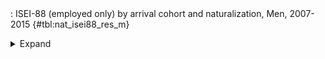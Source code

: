 <div class="tabledetails">

|     |
| --- |
: ISEI-88 (employed only) by arrival cohort and naturalization, Men, 2007-2015 {#tbl:nat_isei88_res_m}

<details>
<summary>
Expand
</summary>
<div class="tabwrap">
<table class="scientific medleftstub">
<tr> <td style='text-align: left'></td><td colspan=6 style='text-align:center'><strong>Arrival cohort</strong></td></tr>
<tr> <td style='text-align: left'></td> <td style='text-align: right'><strong>1964-73</strong></td> <td style='text-align: right'><strong>1974-83</strong></td> <td style='text-align: right'><strong>1984-93</strong></td> <td style='text-align: right'><strong>1994-03</strong></td> <td style='text-align: right'><strong>2004-10</strong></td> <td style='text-align: right'><strong>Total</strong></td></tr>
<tr> <td style='text-align: left'></td> <td style='text-align: right'>Mean</td> <td style='text-align: right'>Mean</td> <td style='text-align: right'>Mean</td> <td style='text-align: right'>Mean</td> <td style='text-align: right'>Mean</td> <td style='text-align: right'>Mean</td></tr>
<tr> <td style='text-align: left'>Non-naturalized immigrant</td> <td style='text-align: right'>37.25</td> <td style='text-align: right'>38.92</td> <td style='text-align: right'>36.63</td> <td style='text-align: right'>39.27</td> <td style='text-align: right'>43.68</td> <td style='text-align: right'>39.93</td></tr>
<tr> <td style='text-align: left'>Naturalized immigrant</td> <td style='text-align: right'>44.73</td> <td style='text-align: right'>43.25</td> <td style='text-align: right'>37.00</td> <td style='text-align: right'>34.67</td> <td style='text-align: right'>36.18</td> <td style='text-align: right'>36.36</td></tr>
<tr> <td style='text-align: left'>Naturalized/recognized Ethnic German</td> <td style='text-align: right'>29.64</td> <td style='text-align: right'>43.64</td> <td style='text-align: right'>38.30</td> <td style='text-align: right'>37.25</td> <td style='text-align: right'>41.30</td> <td style='text-align: right'>38.33</td></tr>
<tr> <td style='text-align: left'>Total</td> <td style='text-align: right'>38.17</td> <td style='text-align: right'>41.04</td> <td style='text-align: right'>37.25</td> <td style='text-align: right'>38.00</td> <td style='text-align: right'>43.35</td> <td style='text-align: right'>38.96</td></tr>
</table>
</div>
</details>
</div>
